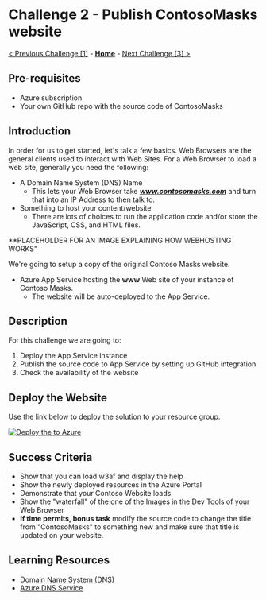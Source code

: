 # Challenge 2 - Publish ContosoMasks website

[< Previous Challenge [1]](./Challenge01.md) - **[Home](../README.md)** - [Next Challenge [3] >](./Challenge03.md)

## Pre-requisites

- Azure subscription
- Your own GitHub repo with the source code of ContosoMasks

## Introduction

In order for us to get started, let's talk a few basics. Web Browsers are the general clients used to interact with Web Sites. For a Web Browser to load a web site, generally you need the following:
- A Domain Name System (DNS) Name
  - This lets your Web Browser take ***www.contosomasks.com*** and turn that into an IP Address to then talk to.
- Something to host your content/website
  - There are lots of choices to run the application code and/or store the JavaScript, CSS, and HTML files.


**PLACEHOLDER FOR AN IMAGE EXPLAINING HOW WEBHOSTING WORKS"

We're going to setup a copy of the original Contoso Masks website. 

- Azure App Service hosting the **www** Web site of your instance of Contoso Masks.
  - The website will be auto-deployed to the App Service.

## Description

For this challenge we are going to:
1. Deploy the App Service instance
2. Publish the source code to App Service by setting up GitHub integration
3. Check the availability of the website

## Deploy the Website 

Use the link below to deploy the solution to your resource group.

[![Deploy the to Azure](https://aka.ms/deploytoazurebutton)](https://portal.azure.com/#create/Microsoft.Template/uri/https%3A%2F%2Fraw.githubusercontent.com%2Fmicrosoft%2FWhatTheHack%2Fmaster%2F017-FrontDoor%2FStudent%2FResources%2FChallenge00%2Fazuredeploy.json)

## Success Criteria

- Show that you can load w3af and display the help
- Show the newly deployed resources in the Azure Portal
- Demonstrate that your Contoso Website loads
- Show the "waterfall" of the one of the Images in the Dev Tools of your Web Browser 
- **If time permits, bonus task** modify the source code to change the title from "ContosoMasks" to something new and make sure that title is updated on your website.

## Learning Resources

- [Domain Name System (DNS)](https://en.wikipedia.org/wiki/Domain_Name_System)
- [Azure DNS Service](https://docs.microsoft.com/en-us/azure/dns/dns-overview)

